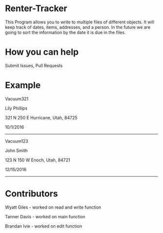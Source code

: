 # Renter-Tracker
This Program allows you to write to multiple files of different objects. It will keep track of dates, items, addresses, and a person. In the future we are going to sort the information by the date it is due in the files.

# How you can help
Submit Issues, Pull Requests

# Example
Vacuum321

Lily Phillips

321 N 250 E Hurricane, Utah, 84725

10/1/2016

-----------------

Vacuum123

John Smith

123 N 150 W Enoch, Utah, 84721

12/15/2016

------------------


# Contributors
Wyatt Giles - worked on read and write function

Tanner Davis - worked on main function

Brandan Ivie - worked on edit function
